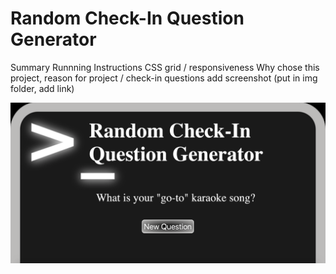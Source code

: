 # Random Check-In Question Generator

Summary
Runnning Instructions
CSS grid / responsiveness
Why chose this project, reason for project / check-in questions
add screenshot (put in img folder, add link)

![Screenshot](images/checkInSample.png?raw=true "CheckInSample")

